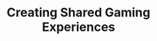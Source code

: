---
###############
# DO NOT EDIT
layout: proposal
###############

###############
# TO EDIT
# pub title
title: "Creating Shared Gaming Experiences"

# publication image
image:
 name: shared_gaming.png
 alt-text: "9 icons representing games" # provide a short description for the image #a11y

# short description of the publication
motivation: "Entertainment as a whole in modern society started to be recognized as a fundamental part of our lives and well-being. Gaming has a long list of potential benefits including coping with anxiety, social bonding, or as a creative outlet. While there is a vast array of options available for playing together, players need to enjoy the same type of games."

work: "In our group, we have been exploring highly asymmetric games for shared play. In this topic, you will be challenged to find ways to create a sense of shared play between a large variety of different casual games.  You will have the opportunity to delve deeper into the design of asymmetric games and ecosystems exploring ways to expand the concepts of shared play. This work will explore a proof-of-concept ecosystem for shared play and evaluate them with users."

# people associated with the publication
people:
 - afpr
 - tjvg
 - jpvg

###
---